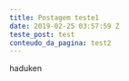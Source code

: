 ```yaml
---
title: Postagem teste1
date: 2019-02-25 03:57:59 Z
teste_post: test
conteudo_da_pagina: test2
---
```


haduken